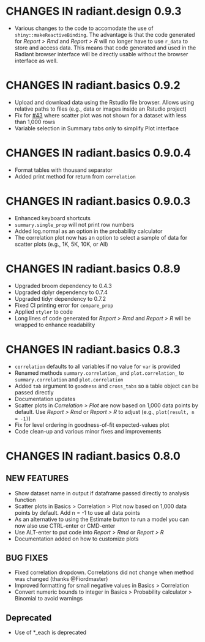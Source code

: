 # CHANGES IN radiant.design 0.9.3

* Various changes to the code to accomodate the use of `shiny::makeReactiveBinding`. The advantage is that the code generated for _Report > Rmd_ and _Report > R_ will no longer have to use `r_data` to store and access data. This means that code generated and used in the Radiant browser interface will be directly usable without the browser interface as well.

# CHANGES IN radiant.basics 0.9.2

* Upload and download data using the Rstudio file browser. Allows using relative paths to files (e.g., data or images inside an Rstudio project)
* Fix for [#43](https://github.com/radiant-rstats/radiant/issues/43) where scatter plot was not shown for a dataset with less than 1,000 rows
* Variable selection in Summary tabs only to simplify Plot interface

# CHANGES IN radiant.basics 0.9.0.4

* Format tables with thousand separator
* Added print method for return from `correlation`

# CHANGES IN radiant.basics 0.9.0.3

* Enhanced keyboard shortcuts
* `summary.single_prop` will not print row numbers 
* Added log.normal as an option in the probability calculator
* The correlation plot now has an option to select a sample of data for scatter plots (e.g., 1K, 5K, 10K, or All)

# CHANGES IN radiant.basics 0.8.9

* Upgraded broom dependency to 0.4.3
* Upgraded dplyr dependency to 0.7.4
* Upgraded tidyr dependency to 0.7.2
* Fixed CI printing error for `compare_prop`
* Applied `styler` to code
* Long lines of code generated for _Report > Rmd_ and _Report > R_ will be wrapped to enhance readability 

# CHANGES IN radiant.basics 0.8.3

* `correlation` defaults to all variables if no value for `var` is provided
* Renamed methods `summary.correlation_` and `plot.correlation_` to `summary.correlation` and `plot.correlation`
* Added `tab` argument to `goodness` and `cross_tabs` so a table object can be passed directly
* Documentation updates
* Scatter plots in _Correlation > Plot_ are now based on 1,000 data points by default. Use _Report > Rmd_ or _Report > R_ to adjust (e.g., `plot(result, n = -1)`)
* Fix for level ordering in goodness-of-fit expected-values plot
* Code clean-up and various minor fixes and improvements

# CHANGES IN radiant.basics 0.8.0

## NEW FEATURES

- Show dataset name in output if dataframe passed directly to analysis function
- Scatter plots in Basics > Correlation > Plot now based on 1,000 data points by default. Add n = -1 to use all data points 
- As an alternative to using the Estimate button to run a model you can now also use CTRL-enter or CMD-enter
- Use ALT-enter to put code into _Report > Rmd_ or _Report > R_
- Documentation added on how to customize plots

## BUG FIXES

- Fixed correlation dropdown. Correlations did not change when method was changed (thanks @Fiordmaster)
- Improved formatting for small negative values in Basics > Correlation
- Convert numeric bounds to integer in Basics > Probability calculator > Binomial to avoid warnings

## Deprecated

- Use of *_each is deprecated
